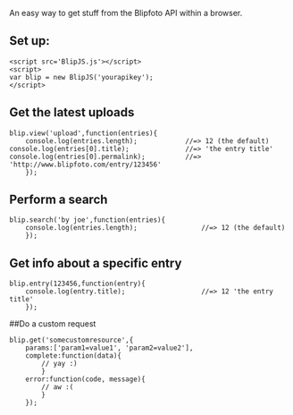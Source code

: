 An easy way to get stuff from the Blipfoto API within a browser.

## Set up:

	<script src='BlipJS.js'></script>
	<script>
	var blip = new BlipJS('yourapikey');
	</script>

## Get the latest uploads

	blip.view('upload',function(entries){
		console.log(entries.length);			//=> 12 (the default)
	console.log(entries[0].title);				//=> 'the entry title'
	console.log(entries[0].permalink);			//=> 'http://www.blipfoto.com/entry/123456'
		});
	

## Perform a search

	blip.search('by joe',function(entries){
		console.log(entries.length);				//=> 12 (the default)
		});
	
## Get info about a specific entry

	blip.entry(123456,function(entry){
		console.log(entry.title);					//=> 12 'the entry title'
		});
	

##Do a custom request

	blip.get('somecustomresource',{
		params:['param1=value1', 'param2=value2'],
		complete:function(data){
			// yay :)
			}
		error:function(code, message){
			// aw :(
			}
		});